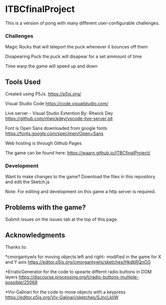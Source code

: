 # ITBCfinalProject

This is a version of pong with many different user-configurable challenges.


### Challenges
Magic Rocks that will teleport the puck whenever it bounces off them

Disapearing Puck the puck will disapear for a set ammount of time

Time warp the game will speed up and down 

## Tools Used

Created using P5Js. 
https://p5js.org/

Visual Studio Code
https://code.visualstudio.com/

Live server - Visual Studio Extention 
By: Ritwick Dey
https://github.com/ritwickdey/vscode-live-server.git

Font is Open Sans downloaded from google fonts
https://fonts.google.com/specimen/Open+Sans

Web hosting is through Github Pages

The game can be found here: https://waarn.github.io/ITBCfinalProject/

### Development

Want to make changes to the game? Download the files in this repository and edit the Sketch.js

Note: For editing and development on this game a http server is required.

## Problems with the game?
Submit issues on the issues tab at the top of this page.

## Acknowledgments

Thanks to:

*cmorgantywls for moving objects left and right- modified in the game for X and Y axis
https://editor.p5js.org/cmorgantywls/sketches/HkdbRQnOG

*ErraticGenerator for the code to spearte differnt radio buttons in DOM layers
https://discourse.processing.org/t/radio-buttons-multiple-possible/25068

*Viv-Galinari for the code to move objects with a keypress
https://editor.p5js.org/Viv-Galinari/sketches/SJncLkliW
